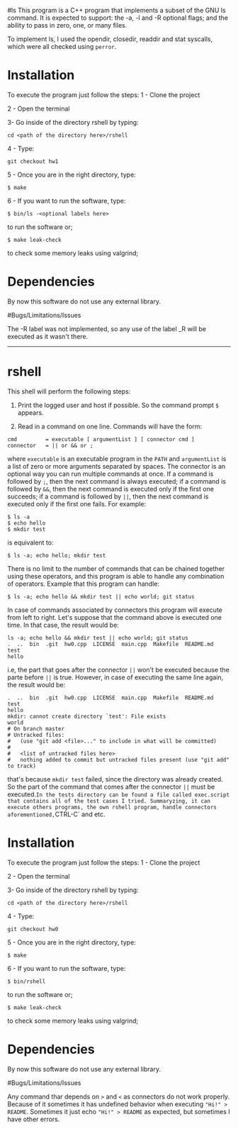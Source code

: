 #ls
This program is a C++ program that implements a subset of the GNU ls command. It is expected to support: the -a, -l and -R optional flags; and the ability to pass in zero, one, or many files. 

To implement ls, I used the opendir, closedir, readdir and stat syscalls, which were all checked using `perror`. 

# Installation
To execute the program just follow the steps:
1 - Clone the project

2 - Open the terminal

3- Go inside of the directory rshell by typing:

`cd <path of the directory here>/rshell`

4 - Type:

`git checkout hw1`

5 - Once you are in the right directory, type:

`$ make` 

6 - If you want to run the software, type:

`$ bin/ls -<optional labels here>`

to run the software or;

`$ make leak-check`

to check some memory leaks using valgrind;


# Dependencies

By now this software do not use any external library.

#Bugs/Limitations/Issues

The -R label was not implemented, so any use of the label _R will be executed as it wasn't there.

______________________________________________________________________________________

# rshell

This shell will perform the following steps:

1. Print the logged user and host if possible. So the command prompt `$` appears.

2. Read in a command on one line.
Commands will have the form:
```
cmd         = executable [ argumentList ] [ connector cmd ]
connector   = || or && or ;
```
where `executable` is an executable program in the `PATH` and `argumentList` is a list of zero or more arguments separated by spaces.
The connector is an optional way you can run multiple commands at once.
If a command is followed by `;`, then the next command is always executed;
if a command is followed by `&&`, then the next command is executed only if the first one succeeds;
if a command is followed by `||`, then the next command is executed only if the first one fails.
For example:
```
$ ls -a
$ echo hello
$ mkdir test
```
is equivalent to:
```
$ ls -a; echo hello; mkdir test
```
There is no limit to the number of commands that can be chained together using these operators,
and this program is able to handle any combination of operators.
Example that this program can handle:
```
$ ls -a; echo hello && mkdir test || echo world; git status
```
In case of commands associated by connectors this program will execute from left to right.
Let's suppose that the command above is executed one time. In that case, the result would be:
```
ls -a; echo hello && mkdir test || echo world; git status
.  ..  bin  .git  hw0.cpp  LICENSE  main.cpp  Makefile	README.md  test
hello
```

i.e, the part that goes after the connector `||` won't be executed because the parte before `||` is true. However, in case of executing the same line again, the result would be:


```
.  ..  bin  .git  hw0.cpp  LICENSE  main.cpp  Makefile	README.md  test
hello
mkdir: cannot create directory `test': File exists
world
# On branch master
# Untracked files:
#   (use "git add <file>..." to include in what will be committed)
#
#	<list of untracked files here>
#	nothing added to commit but untracked files present (use "git add" to track)
```

that's because `mkdir test` failed, since the directory was already created. So the part of the command that comes after the connector `||` must be executed.`
In the tests directory can be found a file called exec.script that contains all of the test cases I tried. Summaryzing, it can execute others programs, the own rshell program, handle connectors aforementioned, `CTRL-C` and etc.

# Installation
To execute the program just follow the steps:
1 - Clone the project

2 - Open the terminal

3- Go inside of the directory rshell by typing:

`cd <path of the directory here>/rshell`

4 - Type:

`git checkout hw0`

5 - Once you are in the right directory, type:

`$ make` 

6 - If you want to run the software, type:

`$ bin/rshell`

to run the software or;

`$ make leak-check`

to check some memory leaks using valgrind;


# Dependencies

By now this software do not use any external library.

#Bugs/Limitations/Issues

Any command thar depends on `>` and `<` as connectors do not work properly. Because of it sometimes it has undefined behavior when executing `"Hi!" > README`. Sometimes it just echo `"Hi!" > README` as expected, but sometimes I have other errors.
